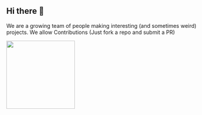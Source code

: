 ## Hi there 👋

We are a growing team of people making interesting (and sometimes weird) projects.
We allow Contributions (Just fork a repo and submit a PR)
<div>
  <a href="https://github.com/Daniel-McGuire-Corporation">
  <img height="180em" src="https://github-readme-stats.vercel.app/api/top-langs/?username=Daniel-McGuire-Corporation&layout=compact&langs_count=8&theme=dark"/>
</div>
